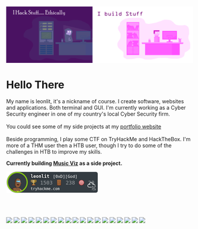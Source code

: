 [![Header](assets/banner.png "Header")](https://github.com/Leonlit/)

# Hello There 

My name is leonlit, it's a nickname of course. I create software, websites and applications. Both terminal and GUI. 
I'm currently working as a Cyber Security engineer in one of my country's local Cyber Security firm. 
<br><br>
You could see some of my side projects at my [portfolio website](https://leonlit.com)
<br><br>
Beside programming, I play some CTF on TryHackMe and HackTheBox. I'm more of a THM user then a HTB user, though I try to do some of the challenges in HTB to improve my skills.

**Currently building [Music Viz](https://leonlit.com/projects/music-viz/) as a side project.**

![TryHackMe ranking](assets/leonlit.png)

<br>
<br>

![](https://img.shields.io/badge/OS-Kubuntu-informational?style=flat&logo=kubuntu&logoColor=white&color=750075)
![](https://img.shields.io/badge/OS-Debian-informational?style=flat&logo=debian&logoColor=white&color=750075)
![](https://img.shields.io/badge/Editor-VS_Codium-informational?style=flat&logo=vscodium&logoColor=white&color=750075)
![](https://img.shields.io/badge/Editor-Vim-informational?style=flat&logo=vim&logoColor=white&color=750075)
![](https://img.shields.io/badge/CI%2FCD-git-informational?style=flat&logo=git&logoColor=white&color=750075)
![](https://img.shields.io/badge/Code-JavaScript-informational?style=flat&logo=javascript&logoColor=white&color=750075)
![](https://img.shields.io/badge/Code-Python-informational?style=flat&logo=python&logoColor=white&color=750075)
![](https://img.shields.io/badge/Code-NodeJS-informational?style=flat&logo=node.js&logoColor=white&color=750075)
![](https://img.shields.io/badge/Code-PHP-informational?style=flat&logo=php&logoColor=white&color=750075)
![](https://img.shields.io/badge/Code-Java-informational?style=flat&logo=java&logoColor=white&color=750075)
![](https://img.shields.io/badge/Code-Flask-informational?style=flat&logo=flask&logoColor=white&color=750075)
![](https://img.shields.io/badge/Code-Express.js-informational?style=flat&logo=express&logoColor=white&color=750075)
![](https://img.shields.io/badge/Shell-Bash-informational?style=flat&logo=gnu-bash&logoColor=white&color=750075)
![](https://img.shields.io/badge/VM-VirtualBox-informational?style=flat&logo=virtualbox&logoColor=white&color=750075)
![](https://img.shields.io/badge/Container-Docker-informational?style=flat&logo=docker&logoColor=white&color=750075)
![](https://img.shields.io/badge/DB-MongoDB-informational?style=flat&logo=mongodb&logoColor=white&color=750075)
![](https://img.shields.io/badge/DB-PostgreSQL-informational?style=flat&logo=postgreSQL&logoColor=white&color=750075)
![](https://img.shields.io/badge/Note-Joplin-informational?style=flat&logo=joplin&logoColor=white&color=750075)
![](https://img.shields.io/badge/Network-Wireshark-informational?style=flat&logo=wireshark&logoColor=white&color=750075)
<br>
<br>

